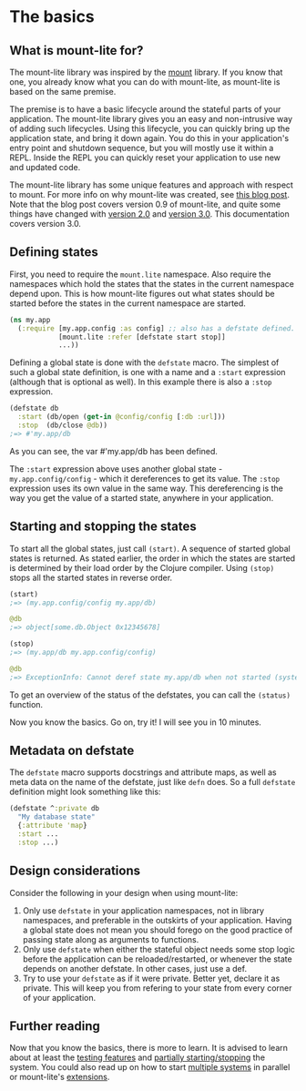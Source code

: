 # The basics

## What is mount-lite for?

The mount-lite library was inspired by the [mount](https://github.com/tolitius/mount) library.
If you know that one, you already know what you can do with mount-lite, as mount-lite is based on the same premise.

The premise is to have a basic lifecycle around the stateful parts of your application.
The mount-lite library gives you an easy and non-intrusive way of adding such lifecycles.
Using this lifecycle, you can quickly bring up the application state, and bring it down again.
You do this in your application's entry point and shutdown sequence, but you will mostly use it within a REPL.
Inside the REPL you can quickly reset your application to use new and updated code.

The mount-lite library has some unique features and approach with respect to mount.
For more info on why mount-lite was created, see [this blog post](https://www.functionalbytes.nl/clojure/mount/mount-lite/2016/02/11/mount-lite.html).
Note that the blog post covers version 0.9 of mount-lite, and quite some things have changed with [version 2.0](https://functionalbytes.nl/clojure/mount/mount-lite/2016/12/10/mount-lite-2.html) and [version 3.0]().
This documentation covers version 3.0.

## Defining states

First, you need to require the `mount.lite` namespace.
Also require the namespaces which hold the states that the states in the current namespace depend upon.
This is how mount-lite figures out what states should be started before the states in the current namespace are started.

```clj
(ns my.app
  (:require [my.app.config :as config] ;; also has a defstate defined.
            [mount.lite :refer [defstate start stop]]
            ...))
```

Defining a global state is done with the `defstate` macro.
The simplest of such a global state definition, is one with a name and a `:start` expression (although that is optional as well).
In this example there is also a `:stop` expression.

```clj
(defstate db
  :start (db/open (get-in @config/config [:db :url]))
  :stop  (db/close @db))
;=> #'my.app/db
```

As you can see, the var #'my.app/db has been defined.

The `:start` expression above uses another global state - `my.app.config/config` - which it dereferences to get its value.
The `:stop` expression uses its own value in the same way.
This dereferencing is the way you get the value of a started state, anywhere in your application.

## Starting and stopping the states

To start all the global states, just call `(start)`.
A sequence of started global states is returned.
As stated earlier, the order in which the states are started is determined by their load order by the Clojure compiler.
Using `(stop)` stops all the started states in reverse order.

```clj
(start)
;=> (my.app.config/config my.app/db)

@db
;=> object[some.db.Object 0x12345678]

(stop)
;=> (my.app/db my.app.config/config)

@db
;=> ExceptionInfo: Cannot deref state my.app/db when not started (system :default)
```

To get an overview of the status of the defstates, you can call the `(status)` function.

Now you know the basics.
Go on, try it!
I will see you in 10 minutes.

## Metadata on defstate

The `defstate` macro supports docstrings and attribute maps, as well as meta data on the name of the defstate, just like `defn` does.
So a full `defstate` definition might look something like this:

```clj
(defstate ^:private db
  "My database state"
  {:attribute 'map}
  :start ...
  :stop ...)
```

## Design considerations

Consider the following in your design when using mount-lite:

1. Only use `defstate` in your application namespaces, not in library namespaces, and preferable in the outskirts of your application.
Having a global state does not mean you should forego on the good practice of passing state along as arguments to functions.
2. Only use `defstate` when either the stateful object needs some stop logic before the application can be reloaded/restarted, or whenever the state depends on another defstate.
In other cases, just use a def.
3. Try to use your `defstate` as if it were private.
Better yet, declare it as private.
This will keep you from refering to your state from every corner of your application.

## Further reading

Now that you know the basics, there is more to learn.
It is advised to learn about at least the [testing features]() and [partially starting/stopping]() the system.
You could also read up on how to start [multiple systems]() in parallel or mount-lite's [extensions]().
